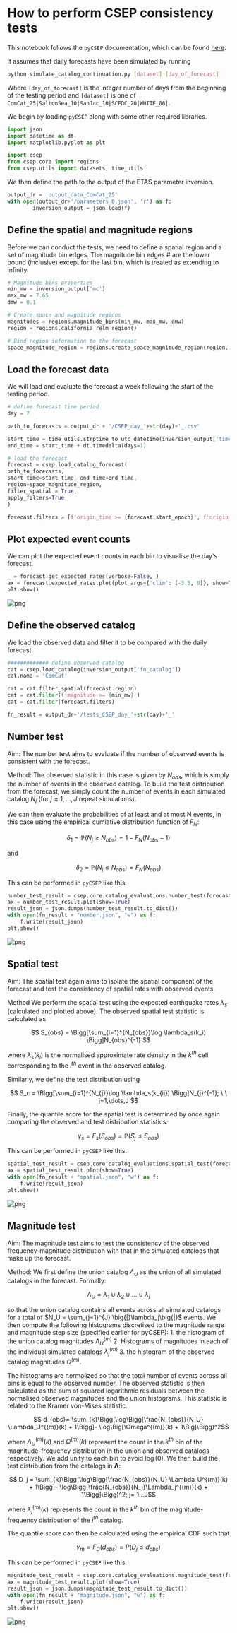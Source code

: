 # How to perform CSEP consistency tests

This notebook follows the `pyCSEP` documentation, which can be found [here](https://docs.cseptesting.org/index.html).

It assumes that daily forecasts have been simulated by running

  ```bash
  python simulate_catalog_continuation.py [dataset] [day_of_forecast]
  ```
Where `[day_of_forecast]` is the integer number of days from the beginning of the testing period and `[dataset]` is one of `ComCat_25|SaltonSea_10|SanJac_10|SCEDC_20|WHITE_06|`.

We begin by loading `pyCSEP` along with some other required libraries.


```python
import json
import datetime as dt
import matplotlib.pyplot as plt

import csep
from csep.core import regions
from csep.utils import datasets, time_utils
```

We then define the path to the output of the ETAS parameter inversion.


```python
output_dr = 'output_data_ComCat_25'
with open(output_dr+'/parameters_0.json', 'r') as f:
        inversion_output = json.load(f)
```

## Define the spatial and magnitude regions

Before we can conduct the tests, we need to define a spatial region and a set of magnitude bin edges. The magnitude bin edges # are the lower bound (inclusive) except for the last bin, which is treated as extending to infinity.


```python
# Magnitude bins properties
min_mw = inversion_output['mc']							
max_mw = 7.65
dmw = 0.1

# Create space and magnitude regions
magnitudes = regions.magnitude_bins(min_mw, max_mw, dmw)
region = regions.california_relm_region()

# Bind region information to the forecast
space_magnitude_region = regions.create_space_magnitude_region(region, magnitudes)
```

## Load the forecast data

We will load and evaluate the forecast a week following the start of the testing period.


```python
# define forecast time period
day = 7

path_to_forecasts = output_dr + '/CSEP_day_'+str(day)+'_.csv'

start_time = time_utils.strptime_to_utc_datetime(inversion_output['timewindow_end'])+ dt.timedelta(days=day)
end_time = start_time + dt.timedelta(days=1)

# load the forecast
forecast = csep.load_catalog_forecast(
path_to_forecasts,
start_time=start_time, end_time=end_time,
region=space_magnitude_region,
filter_spatial = True,
apply_filters=True
)

forecast.filters = [f'origin_time >= {forecast.start_epoch}', f'origin_time < {forecast.end_epoch}', f'magnitude >= {forecast.min_magnitude}']
```

## Plot expected event counts

We can plot the expected event counts in each bin to visualise the day's forecast.


```python
_ = forecast.get_expected_rates(verbose=False, )
ax = forecast.expected_rates.plot(plot_args={'clim': [-3.5, 0]}, show=True)
plt.show()
```


    
![png](README_files/README_13_0.png)
    


## Define the observed catalog

We load the observed data and filter it to be compared with the daily forecast.


```python
############# define observed catalog
cat = csep.load_catalog(inversion_output['fn_catalog'])		
cat.name = 'ComCat'

cat = cat.filter_spatial(forecast.region)
cat = cat.filter(f'magnitude >= {min_mw}')
cat = cat.filter(forecast.filters)	

fn_result = output_dr+'/tests_CSEP_day_'+str(day)+'_'	
```

## Number test

Aim: The number test aims to evaluate if the number of observed events is consistent with the forecast.

Method: The observed statistic in this case is given by $N_{obs}$, which is simply the number of events in the observed catalog. To build the test distribution from the forecast, we simply count the number of events in each simulated catalog $N_j$ (for $j=1,\dots,J$ repeat simulations).

We can then evaluate the probabilities of at least and at most N events, in this case using the empirical cumlative distribution function of $F_N$:

$$\delta_1 = \mathbb{P}(N_j \geq N_{obs}) = 1 - F_N(N_{obs}-1)$$

and

$$\delta_2 = \mathbb{P}(N_j \leq N_{obs}) = F_N(N_{obs})$$

This can be performed in `pyCSEP` like this.


```python
number_test_result = csep.core.catalog_evaluations.number_test(forecast, cat,verbose=False)
ax = number_test_result.plot(show=True)
result_json = json.dumps(number_test_result.to_dict())
with open(fn_result + "number.json", "w") as f:
    f.write(result_json)
plt.show()
```


    
![png](README_files/README_21_0.png)
    


## Spatial test

Aim: The spatial test again aims to isolate the spatial component of the forecast and test the consistency of spatial rates with observed events.

Method We perform the spatial test using the expected earthquake rates $\lambda_s$ (calculated and plotted above). The observed spatial test statistic is calculated as

$$ S_{obs} = \Bigg[\sum_{i=1}^{N_{obs}}\log \lambda_s(k_i) \Bigg]N_{obs}^{-1} $$

where $\lambda_s(k_i)$ is the normalised approximate rate density in the $k^{th}$ cell corresponding to the $i^{th}$ event in the observed catalog.

Similarly, we define the test distribution using

$$ S_c = \Bigg[\sum_{i=1}^{N_{j}}\log \lambda_s(k_{ij}) \Bigg]N_{j}^{-1}; \ \ j=1,\dots,J $$ 

Finally, the quantile score for the spatial test is determined by once again comparing the observed and test distribution statistics:

$$ \gamma_s = F_s(S_{obs}) = \mathbb{P}(S_j \leq S_{obs}) $$ 

This can be performed in `pyCSEP` like this.


```python
spatial_test_result = csep.core.catalog_evaluations.spatial_test(forecast, cat, verbose=False)
ax = spatial_test_result.plot(show=True)
with open(fn_result + "spatial.json", "w") as f:
    f.write(result_json)
plt.show()
```


    
![png](README_files/README_25_0.png)
    


## Magnitude test

Aim: The magnitude test aims to test the consistency of the observed frequency-magnitude distribution with that in the simulated catalogs that make up the forecast.

Method: We first define the union catalog $\Lambda_U$ as the union of all simulated catalogs in the forecast. Formally:

$$ \Lambda_U = { \lambda_1 \cup \lambda_2 \cup ... \cup \lambda_j } $$

so that the union catalog contains all events across all simulated catalogs for a total of $N_U = \sum_{j=1}^{J} \big{|}\lambda_j\big{|}$ events. We then compute the following histograms discretised to the magnitude range and magnitude step size (specified earlier for pyCSEP): 1. the histogram of the union catalog magnitudes $\Lambda_U^{(m)}$ 2. Histograms of magnitudes in each of the individual simulated catalogs $\lambda_j^{(m)}$ 3. the histogram of the observed catalog magnitudes $\Omega^{(m)}$.

The histograms are normalized so that the total number of events across all bins is equal to the observed number. The observed statistic is then calculated as the sum of squared logarithmic residuals between the normalised observed magnitudes and the union histograms. This statistic is related to the Kramer von-Mises statistic.

$$ d_{obs}= \sum_{k}\Bigg(\log\Bigg[\frac{N_{obs}}{N_U} \Lambda_U^{(m)}(k) + 1\Bigg]- \log\Big[\Omega^{(m)}(k) + 1\Big]\Bigg)^2$$

where $\Lambda_U^{(m)}(k)$ and $\Omega^{(m)}(k)$ represent the count in the $k^{th}$ bin of the magnitude-frequency distribution in the union and observed catalogs respectively. We add unity to each bin to avoid $\log(0)$. We then build the test distribution from the catalogs in $\boldsymbol{\Lambda}$:

$$ D_j = \sum_{k}\Bigg(\log\Bigg[\frac{N_{obs}}{N_U} \Lambda_U^{(m)}(k) + 1\Bigg]- \log\Bigg[\frac{N_{obs}}{N_j}\Lambda_j^{(m)}(k) + 1\Bigg]\Bigg)^2; j= 1...J$$

where $\lambda_j^{(m)}(k)$ represents the count in the $k^{th}$ bin of the magnitude-frequency distribution of the $j^{th}$ catalog.

The quantile score can then be calculated using the empirical CDF such that

$$\gamma_m = F_D(d_{obs})= P(D_j \leq d_{obs})$$

This can be performed in `pyCSEP` like this.


```python
magnitude_test_result = csep.core.catalog_evaluations.magnitude_test(forecast, cat,verbose = False)
ax = magnitude_test_result.plot(show=True)
result_json = json.dumps(magnitude_test_result.to_dict())
with open(fn_result + "magnitude.json", "w") as f:
    f.write(result_json)
plt.show()
```


    
![png](README_files/README_29_0.png)
    

